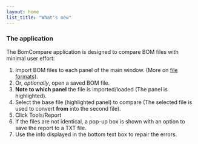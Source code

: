 ```yaml
---
layout: home
list_title: "What's new"
---
```


### The application

The BomCompare application is designed to compare BOM files with minimal user effort:

1. Import BOM files to each panel of the main window. (More on [file formats](details.html)).
2. Or, _optionally_, open a saved BOM file.
3. **Note to which panel** the file is imported/loaded (The panel is highlighted).
4. Select the base file (highlighted panel) to compare (The selected file is used to convert **from** into the second file).
5. Click Tools/Report
6. If the files are not identical, a pop-up box is shown with an option to save the report to a TXT file.
7. Use the info displayed in the bottom text box to repair the errors.
